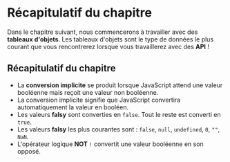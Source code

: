 # Récapitulatif du chapitre

Dans le chapitre suivant, nous commencerons à travailler avec des **tableaux d'objets**. Les tableaux d'objets sont le type de données le plus courant que vous rencontrerez lorsque vous travaillerez avec des **API** !

## Récapitulatif du chapitre
- La **conversion implicite** se produit lorsque JavaScript attend une valeur booléenne mais reçoit une valeur non booléenne.
- La conversion implicite signifie que JavaScript convertira automatiquement la valeur en booléen.
- Les valeurs **falsy** sont converties en `false`. Tout le reste est converti en `true`.
- Les valeurs **falsy** les plus courantes sont : `false`, `null`, `undefined`, `0`, `""`, `NaN`.
- L'opérateur logique **NOT** `!` convertit une valeur booléenne en son opposé.
```

